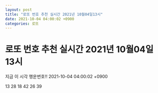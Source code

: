 ```yaml
---
layout: post
title: "로또 번호 추천 실시간 2021년 10월04일13시"
date: 2021-10-04 04:00:02 +0900
categories: 로또
---
```


# 로또 번호 추천 실시간 2021년 10월04일13시

지금 이 시각 행운번호!! 2021-10-04 04:00:02 +0900

 13  28  18  42  26  39 

